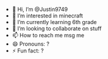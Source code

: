 - 👋 Hi, I’m @Justin9749
- 👀 I’m interested in minecraft
- 🌱 I’m currently learning 6th grade
- 💞️ I’m looking to collaborate on stuff
- 📫 How to reach me msg me
- 😄 Pronouns: ?
- ⚡ Fun fact: ?

<!---
Justin9749/Justin9749 is a ✨ special ✨ repository because its `README.md` (this file) appears on your GitHub profile.
You can click the Preview link to take a look at your changes.
--->
